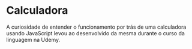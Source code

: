 # Calculadora 
A curiosidade de entender o funcionamento por trás de uma calculadora usando JavaScript levou ao desenvolvido da mesma durante o curso da linguagem na Udemy. 


